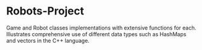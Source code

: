 # Robots-Project

Game and Robot classes implementations with extensive functions for each.
Illustrates comprehensive use of different data types such as HashMaps and vectors in the C++ language.
